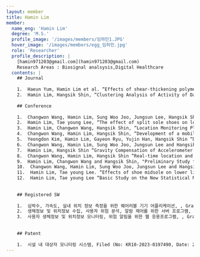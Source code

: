 ```yaml
--- 
layout: member 
title: Hamin Lim 
member:
  name_eng: 'Hamin Lim'
  degree: 'M.S.'
  profile_image: '/images/members/임하민1.JPG'
  hover_image: '/images/members/egg_임하민.jpg'
  role: 'Researcher'
  profile_description: |
    [hamin971203@gmail.com](hamin971203@gmail.com)
    Research Areas : Biosignal analsysis,Digital Healthcare
  contents: |
    ## Journal
    
    1.  Haeun Yum, Hamin Lim et al. “Effects of shear-thickening polymer on force attenuation capacities in hip protectors. Proceedings of the Institution of Mechanical Engineers” Part C: Journal of Mechanical Engineering Science. 2022;236(8):3881-3885.
    2.  Hamin Lim, Hangsik Shin, “Clustering Analysis of Activity of Daily Living based on Accelerometry.” The Transactions of the Korean Institute of Electrical Engineers KIEE Vol. 72, No. 11, p.1427-1433
    
    ## Conference
    
    1.  Changwon Wang, Hamin Lim, Sung Woo Joo, Jungsun Lee, Hangsik Shin, “Investigating Abnormal Behavior Patterns in Psychiatric Inpatients” IEEE-EMBS International Conference on Biomedical and Health Informatics, Pittsburgh, USA, 10-18 Sep 2023
    2.  Hamin Lim, Tae young Lee, “The effect of split sole shoes on lower leg kinematics and Muscle Activities while Walking” International Foot and Ankle Biomechanics 2021, Brazil(Virtual Meeting), 11 -14 April 2021
    3.  Hamin Lim, Changwon Wang, Hangsik Shin, “Location Monitoring Platform for Psychiatric Closed Ward” The 55th KIEE Summer Conference 2024, 10-13 Jul 2024
    4.  Changwon Wang, Hamin Lim, Hangsik Shin, “Development of a mobile application that can monitor the location of patients in hospitals” The 55th KIEE Summer Conference 2024, 10-13 Jul 2024
    5.  Yeongdon Kim, Hamin Lim, Gayeon Ryu, Yujin Han, Hangsik Shin “Development of a Real-Time Upper Limb Range of Motion Measurement Method Using a Single Depth Measurement Camera” The 55th KIEE Summer Conference 2024, 10-13 Jul 2024
    6.  Changwon Wang, Hamin Lim, Sung Woo Joo, Jungsun Lee and Hangsik Shin, “Development of a Location Monitoring Platform for Inpatients within Closed Psychiatric Ward” KOSMI 2024 Spring conference, The catholic univrsity of Korea, Seoul, Korea, 19-21 Jun 2024
    7.  Hamin Lim, Hangsik Shin “Gravity Compensation of Accelerometer with Madgwick Filter-Based Quaternion Rotation Estimation” 2024 KOSOMBE spring conference, Yonsei University, Won-ju, Korea, 9-11 May 2024
    8.  Changwon Wang, Hamin Lim, Hangsik Shin “Real-time location and risk situation alarm platform for inpatients in psychiatric closed wards using Galaxy Watch” Conference on Information and Control Systems, SAINTJOHNS HOTEL, 23-25 Oct 2023
    9.  Hamin Lim, Changwon Wang and Hangsik Shin, "Preliminary Study for the Optimal Attachment Position of Accelerometer for Detecting Abnormal Behavior of Psychiatric Inpatient," The 54th KIEE Summer Conference 2023, Yongpyong Resort, Pyeongchang, Republic of Korea, 12-15 Jul 2023
    10.  Changwon Wang, Hamin Lim, Sung Woo Joo, Jungsun Lee and Hangsik Shin, "Analysis of psychiatric inpatients' abnormal behavior prior to self-harm or harm to others through nursing diary records," KOSOMBE spring conference2023, KMEDIhub, Daegu, Republic of Korea, 11-13 May 2023
    11.  Hamin Lim, Tae young Lee. “Effects of shoe midsole on lower limb kinematics and muscle activity while walking in two different speeds.” The Korean Society of Mechanical Engineers. 12-14 May 2021
    12.  Hamin Lim, Tae young Lee “Basic Study on the New Statistical Method of Electromyography Analysis” Korean Society for Precision Engineering, Online 14-16 Oct 2020
    
    
    ## Registered SW
    
    1.  심박수, 가속도, 실내 위치 정보 측정을 위한 웨어러블 기기 어플리케이션, , Granted(NO: KRC- 2023-059443, Date: 2023/12/14)
    2.  생체정보 및 위치정보 수집, 사용자 위험 분석, 알람 제어를 위한 서버 프로그램, , Granted(NO: KRC-2023-059444, Date: 2023/12/14)
    3.  사용자 생체정보 및 위치정보 모니터링, 위험 알림을 위한 웹 응용프로그램, , Granted(NO: KRC- 2023-059445, Date: 2023/12/14)
    
    
    ## Patent
    
    1.  시설 내 대상자 모니터링 시스템, Filed (No: KR10-2023-0197490, Date: 2023/12/29)
--- 
```

